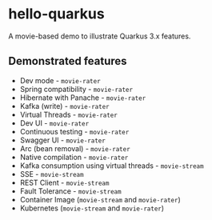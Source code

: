 # hello-quarkus


A movie-based demo to illustrate Quarkus 3.x features.

## Demonstrated features

* Dev mode - `movie-rater`
* Spring compatibility - `movie-rater`
* Hibernate with Panache - `movie-rater`
* Kafka (write) - `movie-rater`
* Virtual Threads - `movie-rater`
* Dev UI - `movie-rater`
* Continuous testing - `movie-rater`
* Swagger UI - `movie-rater`
* Arc (bean removal) - `movie-rater`
* Native compilation - `movie-rater`
* Kafka consumption using virtual threads - `movie-stream`
* SSE - `movie-stream`
* REST Client - `movie-stream`
* Fault Tolerance - `movie-stream`
* Container Image (`movie-stream` and `movie-rater`)
* Kubernetes (`movie-stream` and `movie-rater`)

